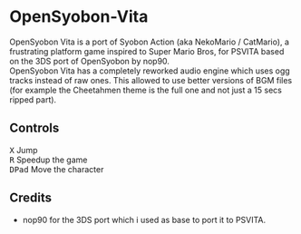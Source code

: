 # OpenSyobon-Vita
OpenSyobon Vita is a port of Syobon Action (aka NekoMario / CatMario), a frustrating platform game inspired to Super Mario Bros, for PSVITA based on the 3DS port of OpenSyobon by nop90.
<br>OpenSyobon Vita has a completely reworked audio engine which uses ogg tracks instead of raw ones. This allowed to use better versions of BGM files (for example the Cheetahmen theme is the full one and not just a 15 secs ripped part).

## Controls

<kbd>X</kbd> Jump<br>
<kbd>R</kbd> Speedup the game<br>
<kbd>DPad</kbd> Move the character

## Credits

- nop90 for the 3DS port which i used as base to port it to PSVITA.
